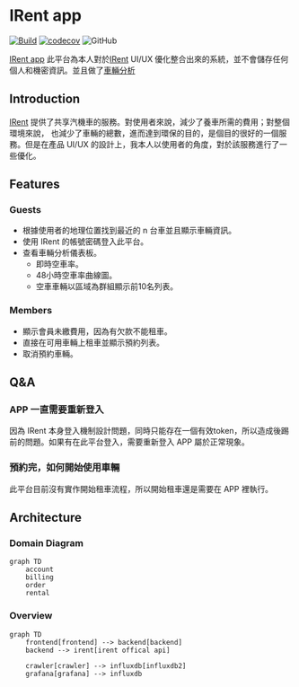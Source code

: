 # IRent app

[![Build](https://github.com/blackhorseya/irent/actions/workflows/build.yaml/badge.svg)](https://github.com/blackhorseya/irent/actions/workflows/build.yaml)
[![codecov](https://codecov.io/gh/blackhorseya/irent/branch/main/graph/badge.svg?token=Zsv1nVmGH3)](https://codecov.io/gh/blackhorseya/irent)
![GitHub](https://img.shields.io/github/license/blackhorseya/irent)

[IRent app](https://irent.seancheng.space) 此平台為本人對於[IRent](https://www.easyrent.com.tw/irent/web/index.html)
UI/UX
優化整合出來的系統，並不會儲存任何個人和機密資訊。並且做了[車輛分析](https://gfn.seancheng.space/d/_lM1IlXnz/irent?orgId=1&refresh=30s&from=now-2d&to=now)

## Introduction

[IRent](https://www.easyrent.com.tw/irent/web/index.html) 提供了共享汽機車的服務。對使用者來說，減少了養車所需的費用；對整個環境來說，
也減少了車輛的總數，進而達到環保的目的，是個目的很好的一個服務。但是在產品 UI/UX 的設計上，我本人以使用者的角度，對於該服務進行了一些優化。

## Features

### Guests

- 根據使用者的地理位置找到最近的 n 台車並且顯示車輛資訊。
- 使用 IRent 的帳號密碼登入此平台。
- 查看車輛分析儀表板。
    - 即時空車率。
    - 48小時空車率曲線圖。
    - 空車車輛以區域為群組顯示前10名列表。

### Members

- 顯示會員未繳費用，因為有欠款不能租車。
- 直接在可用車輛上租車並顯示預約列表。
- 取消預約車輛。

## Q&A

### APP 一直需要重新登入

因為 IRent 本身登入機制設計問題，同時只能存在一個有效token，所以造成後踢前的問題。如果有在此平台登入，需要重新登入 APP
屬於正常現象。

### 預約完，如何開始使用車輛

此平台目前沒有實作開始租車流程，所以開始租車還是需要在 APP 裡執行。

## Architecture

### Domain Diagram

```mermaid
graph TD
    account
    billing
    order
    rental
```

### Overview

```mermaid
graph TD
    frontend[frontend] --> backend[backend]
    backend --> irent[irent offical api]
    
    crawler[crawler] --> influxdb[influxdb2]
    grafana[grafana] --> influxdb
```
